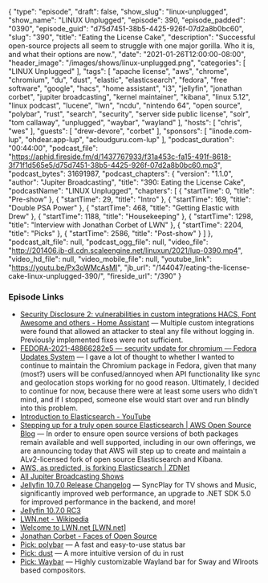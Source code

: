 {
  "type": "episode",
  "draft": false,
  "show_slug": "linux-unplugged",
  "show_name": "LINUX Unplugged",
  "episode": 390,
  "episode_padded": "0390",
  "episode_guid": "d75d7451-38b5-4425-926f-07d2a8b0bc60",
  "slug": "390",
  "title": "Eating the License Cake",
  "description": "Successful open-source projects all seem to struggle with one major gorilla. Who it is, and what their options are now.",
  "date": "2021-01-26T12:00:00-08:00",
  "header_image": "/images/shows/linux-unplugged.png",
  "categories": [
    "LINUX Unplugged"
  ],
  "tags": [
    "apache license",
    "aws",
    "chrome",
    "chromium",
    "du",
    "dust",
    "elastic",
    "elasticsearch",
    "fedora",
    "free software",
    "google",
    "hacs",
    "home assistant",
    "i3",
    "jellyfin",
    "jonathan corbet",
    "jupiter broadcasting",
    "kernel maintainer",
    "kibana",
    "linux 5.12",
    "linux podcast",
    "lucene",
    "lwn",
    "ncdu",
    "nintendo 64",
    "open source",
    "polybar",
    "rust",
    "search",
    "security",
    "server side public license",
    "solr",
    "tom callaway",
    "unplugged",
    "waybar",
    "wayland"
  ],
  "hosts": [
    "chris",
    "wes"
  ],
  "guests": [
    "drew-devore",
    "corbet"
  ],
  "sponsors": [
    "linode.com-lup",
    "ohdear.app-lup",
    "acloudguru.com-lup"
  ],
  "podcast_duration": "00:44:00",
  "podcast_file": "https://aphid.fireside.fm/d/1437767933/f31a453c-fa15-491f-8618-3f71f1d565e5/d75d7451-38b5-4425-926f-07d2a8b0bc60.mp3",
  "podcast_bytes": 31691987,
  "podcast_chapters": {
    "version": "1.1.0",
    "author": "Jupiter Broadcasting",
    "title": "390: Eating the License Cake",
    "podcastName": "LINUX Unplugged",
    "chapters": [
      {
        "startTime": 0,
        "title": "Pre-show"
      },
      {
        "startTime": 29,
        "title": "Intro"
      },
      {
        "startTime": 169,
        "title": "Double PSA Power"
      },
      {
        "startTime": 468,
        "title": "Getting Elastic with Drew"
      },
      {
        "startTime": 1188,
        "title": "Housekeeping"
      },
      {
        "startTime": 1298,
        "title": "Interview with Jonathan Corbet of LWN"
      },
      {
        "startTime": 2204,
        "title": "Picks"
      },
      {
        "startTime": 2586,
        "title": "Post-show"
      }
    ]
  },
  "podcast_alt_file": null,
  "podcast_ogg_file": null,
  "video_file": "http://201406.jb-dl.cdn.scaleengine.net/linuxun/2021/lup-0390.mp4",
  "video_hd_file": null,
  "video_mobile_file": null,
  "youtube_link": "https://youtu.be/Px3oWMcAsMI",
  "jb_url": "/144047/eating-the-license-cake-linux-unplugged-390/",
  "fireside_url": "/390"
}


### Episode Links

  * [Security Disclosure 2: vulnerabilities in custom integrations HACS, Font Awesome and others - Home Assistant](https://www.home-assistant.io/blog/2021/01/23/security-disclosure2/ "Security Disclosure 2: vulnerabilities in custom integrations HACS, Font Awesome and others - Home Assistant") — Multiple custom integrations were found that allowed an attacker to steal any file without logging in. Previously implemented fixes were not sufficient.
  * [FEDORA-2021-48866282e5 — security update for chromium — Fedora Updates System](https://bodhi.fedoraproject.org/updates/FEDORA-2021-48866282e5 "FEDORA-2021-48866282e5 — security update for chromium — Fedora Updates System") — I gave a lot of thought to whether I wanted to continue to maintain the Chromium package in Fedora, given that many (most?) users will be confused/annoyed when API functionality like sync and geolocation stops working for no good reason. Ultimately, I decided to continue for now, because there were at least some users who didn't mind, and if I stopped, someone else would start over and run blindly into this problem.
  * [Introduction to Elasticsearch - YouTube](https://www.youtube.com/watch?v=yZJfsUOHJjg "Introduction to Elasticsearch - YouTube")
  * [Stepping up for a truly open source Elasticsearch | AWS Open Source Blog](https://aws.amazon.com/blogs/opensource/stepping-up-for-a-truly-open-source-elasticsearch/ "Stepping up for a truly open source Elasticsearch | AWS Open Source Blog") — In order to ensure open source versions of both packages remain available and well supported, including in our own offerings, we are announcing today that AWS will step up to create and maintain a ALv2-licensed fork of open source Elasticsearch and Kibana.
  * [AWS, as predicted, is forking Elasticsearch | ZDNet](https://www.zdnet.com/article/aws-as-predicted-is-forking-elasticsearch/ "AWS, as predicted, is forking Elasticsearch | ZDNet")
  * [All Jupiter Broadcasting Shows](https://feed.jupiter.zone/allshows "All Jupiter Broadcasting Shows")
  * [Jellyfin 10.7.0 Release Changelog](https://github.com/jellyfin/jellyfin/releases/tag/v10.7.0-rc1 "Jellyfin 10.7.0 Release Changelog") — SyncPlay for TV shows and Music, significantly improved web performance, an upgrade to .NET SDK 5.0 for improved performance in the backend, and more!
  * [Jellyfin 10.7.0 RC3](https://github.com/jellyfin/jellyfin/releases/tag/v10.7.0-rc3 "Jellyfin 10.7.0 RC3")
  * [LWN.net - Wikipedia](https://en.wikipedia.org/wiki/LWN.net "LWN.net - Wikipedia")
  * [Welcome to LWN.net [LWN.net]](https://lwn.net/ "Welcome to LWN.net \[LWN.net\]")
  * [Jonathan Corbet - Faces of Open Source](https://www.facesofopensource.com/jonathan-corbet/ "Jonathan Corbet - Faces of Open Source")
  * [Pick: polybar](https://github.com/polybar/polybar "Pick: polybar") — A fast and easy-to-use status bar
  * [Pick: dust](https://github.com/bootandy/dust "Pick: dust") — A more intuitive version of du in rust
  * [Pick: Waybar](https://github.com/Alexays/Waybar "Pick: Waybar") — Highly customizable Wayland bar for Sway and Wlroots based compositors.


